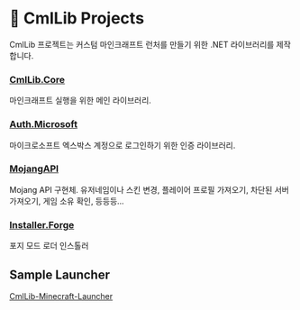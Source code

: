 # 🧊 CmlLib Projects

CmlLib 프로젝트는 커스텀 마인크래프트 런처를 만들기 위한 .NET 라이브러리를 제작합니다.

### [CmlLib.Core](cmllib.core/ "mention")

마인크래프트 실행을 위한 메인 라이브러리.

### [Auth.Microsoft](auth.microsoft/ "mention")

마이크로소프트 엑스박스 계정으로 로그인하기 위한 인증 라이브러리.

### [MojangAPI](mojangapi/ "mention")

Mojang API 구현체. 유저네임이나 스킨 변경, 플레이어 프로필 가져오기, 차단된 서버 가져오기, 게임 소유 확인, 등등등...

### [Installer.Forge](installer.forge/ "mention")

포지 모드 로더 인스톨러

## Sample Launcher

[CmlLib-Minecraft-Launcher](https://github.com/CmlLib/CmlLib-Minecraft-Launcher)
